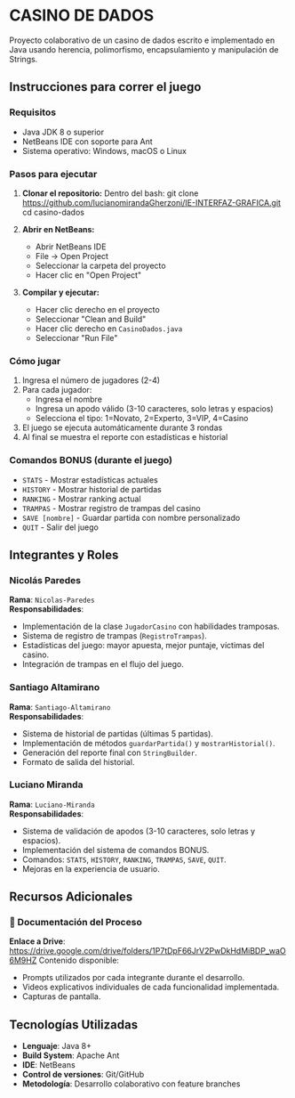 # CASINO DE DADOS 
Proyecto colaborativo de un casino de dados escrito e implementado en Java usando herencia, polimorfismo, encapsulamiento y manipulación de Strings. 

## Instrucciones para correr el juego

### Requisitos
- Java JDK 8 o superior
- NetBeans IDE con soporte para Ant
- Sistema operativo: Windows, macOS o Linux

### Pasos para ejecutar

1. **Clonar el repositorio:**
   Dentro del bash:
   git clone https://github.com/lucianomirandaGherzoni/IE-INTERFAZ-GRAFICA.git
   cd casino-dados

2. **Abrir en NetBeans:**
   - Abrir NetBeans IDE
   - File → Open Project
   - Seleccionar la carpeta del proyecto
   - Hacer clic en "Open Project"

3. **Compilar y ejecutar:**
   - Hacer clic derecho en el proyecto
   - Seleccionar "Clean and Build"
   - Hacer clic derecho en `CasinoDados.java`
   - Seleccionar "Run File"

### Cómo jugar

1. Ingresa el número de jugadores (2-4)
2. Para cada jugador:
   - Ingresa el nombre
   - Ingresa un apodo válido (3-10 caracteres, solo letras y espacios)
   - Selecciona el tipo: 1=Novato, 2=Experto, 3=VIP, 4=Casino
3. El juego se ejecuta automáticamente durante 3 rondas
4. Al final se muestra el reporte con estadísticas e historial

### Comandos BONUS (durante el juego)
- `STATS` - Mostrar estadísticas actuales
- `HISTORY` - Mostrar historial de partidas
- `RANKING` - Mostrar ranking actual
- `TRAMPAS` - Mostrar registro de trampas del casino
- `SAVE [nombre]` - Guardar partida con nombre personalizado
- `QUIT` - Salir del juego

## Integrantes y Roles

### Nicolás Paredes
**Rama**: `Nicolas-Paredes`  
**Responsabilidades**:
- Implementación de la clase `JugadorCasino` con habilidades tramposas.
- Sistema de registro de trampas (`RegistroTrampas`).
- Estadísticas del juego: mayor apuesta, mejor puntaje, víctimas del casino.
- Integración de trampas en el flujo del juego.

### Santiago Altamirano
**Rama**: `Santiago-Altamirano`  
**Responsabilidades**:
- Sistema de historial de partidas (últimas 5 partidas).
- Implementación de métodos `guardarPartida()` y `mostrarHistorial()`.
- Generación del reporte final con `StringBuilder`.
- Formato de salida del historial.

### Luciano Miranda
**Rama**: `Luciano-Miranda`  
**Responsabilidades**:
- Sistema de validación de apodos (3-10 caracteres, solo letras y espacios).
- Implementación del sistema de comandos BONUS.
- Comandos: `STATS`, `HISTORY`, `RANKING`, `TRAMPAS`, `SAVE`, `QUIT`.
- Mejoras en la experiencia de usuario.

## Recursos Adicionales

### 📁 Documentación del Proceso
**Enlace a Drive**: https://drive.google.com/drive/folders/1P7tDpF66JrV2PwDkHdMiBDP_waO6M9HZ
Contenido disponible:
- Prompts utilizados por cada integrante durante el desarrollo.
- Videos explicativos individuales de cada funcionalidad implementada.
- Capturas de pantalla.

## Tecnologías Utilizadas

- **Lenguaje**: Java 8+
- **Build System**: Apache Ant
- **IDE**: NetBeans
- **Control de versiones**: Git/GitHub
- **Metodología**: Desarrollo colaborativo con feature branches